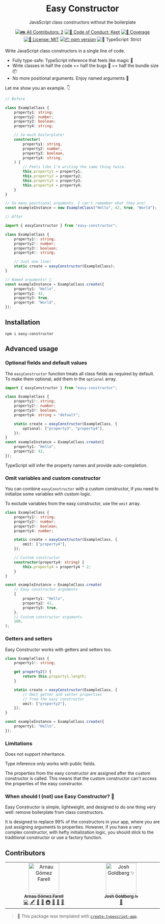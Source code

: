 <h1 align="center">Easy Constructor</h1>

<p align="center">JavaScript class constructors without the boilerplate</p>

<p align="center">
	<!-- prettier-ignore-start -->
	<!-- ALL-CONTRIBUTORS-BADGE:START - Do not remove or modify this section -->
	<a href="#contributors" target="_blank"><img alt="👪 All Contributors: 2" src="https://img.shields.io/badge/%F0%9F%91%AA_all_contributors-2-21bb42.svg" /></a>
<!-- ALL-CONTRIBUTORS-BADGE:END -->
	<!-- prettier-ignore-end -->
	<a href="https://github.com/arnaugomez/easy-constructor/blob/main/.github/CODE_OF_CONDUCT.md" target="_blank"><img alt="🤝 Code of Conduct: Kept" src="https://img.shields.io/badge/%F0%9F%A4%9D_code_of_conduct-kept-21bb42" /></a>
	<a href="https://codecov.io/gh/arnaugomez/easy-constructor" target="_blank"><img alt="🧪 Coverage" src="https://img.shields.io/codecov/c/github/arnaugomez/easy-constructor?label=%F0%9F%A7%AA%20coverage" /></a>
	<a href="https://github.com/arnaugomez/easy-constructor/blob/main/LICENSE.md" target="_blank"><img alt="📝 License: MIT" src="https://img.shields.io/badge/%F0%9F%93%9D_license-MIT-21bb42.svg"></a>
	<a href="http://npmjs.com/package/easy-constructor"><img alt="📦 npm version" src="https://img.shields.io/npm/v/easy-constructor?color=21bb42&label=%F0%9F%93%A6%20npm" /></a>
	<img alt="💪 TypeScript: Strict" src="https://img.shields.io/badge/%F0%9F%92%AA_typescript-strict-21bb42.svg" />
</p>

Write JavaScript class constructors in a single line of code.

- Fully type-safe: TypeScript inference that feels like magic :mage:
- Write classes in half the code == half the bugs :bug: == half the bundle size :package:
- No more positional arguments. Enjoy named arguments :love_letter:

Let me show you an example. :point_down:

```ts
// Before

class ExampleClass {
	property1: string;
	property2: number;
	property3: boolean;
	property4: string;

	// So much boilerplate!
	constructor(
		property1: string,
		property2: number,
		property3: boolean,
		property4: string,
	) {
		// Feels like I'm writing the same thing twice.
		this.property1 = property1;
		this.property2 = property2;
		this.property3 = property3;
		this.property4 = property4;
	}
}

// So many positional arguments. I can't remember what they are!
const exampleInstance = new ExampleClass("Hello", 42, true, "World");
```

```ts
// After

import { easyConstructor } from "easy-constructor";

class ExampleClass {
	property1!: string;
	property2!: number;
	property3!: boolean;
	property4!: string;

	// Just one line!
	static create = easyConstructor(ExampleClass);
}

// Named arguments! 🎉
const exampleInstance = ExampleClass.create({
	property1: "Hello",
	property2: 42,
	property3: true,
	property4: "World",
});
```

## Installation

```shell
npm i easy-constructor
```

## Advanced usage

### Optional fields and default values

The `easyConstructor` function treats all class fields as required by default. To make them optional, add them in the `optional` array.

```ts
import { easyConstructor } from "easy-constructor";

class ExampleClass {
	property1!: string;
	property2!: number;
	property3?: boolean;
	property4: string = "default";

	static create = easyConstructor(ExampleClass, {
		optional: ["property3", "property4"],
	});
}
const exampleInstance = ExampleClass.create({
	property1: "Hello",
	property2: 42,
});
```

TypeScript will infer the property names and provide auto-completion.

### Omit variables and custom constructor

You can combine `easyConstructor` with a custom constructor, if you need to initialize some variables with custom logic.

To exclude variables from the easy constructor, use the `omit` array.

```ts
class ExampleClass {
	property1!: string;
	property2!: number;
	property3!: boolean;
	property4: number;

	static create = easyConstructor(ExampleClass, {
		omit: ["property4"],
	});

	// Custom constructor
	constructor(property4: string) {
		this.property4 = property4 * 2;
	}
}

const exampleInstance = ExampleClass.create(
	// Easy constructor arguments
	{
		property1: "Hello",
		property2: 42,
		property3: true,
	},
	// Custom constructor arguments
	100,
);
```

### Getters and setters

Easy Constructor works with getters and setters too.

```ts
class ExampleClass {
	property1!: string;

	get property2() {
		return this.property1.length;
	}

	static create = easyConstructor(ExampleClass, {
		// Omit getter and setter properties
		// from the easy constructor
		omit: ["property2"],
	});
}

const exampleInstance = ExampleClass.create({
	property1: "Hello",
});
```

### Limitations

Does not support inheritance.

Type inference only works with public fields.

The properties from the easy constructor are assigned after the custom constructor is called. This means that the custom constructor can't access the properties of the easy constructor.

### When should I (not) use Easy Constructor? :thinking:

Easy Constructor is simple, lightweight, and designed to do one thing very well: remove boilerplate from class constructors.

It is designed to replace 99% of the constructors in your app, where you are just assigning arguments to properties. However, if you have a very complex constructor, with hefty initialization logic, you should stick to the traditional constructor or use a factory function.

## Contributors

<!-- spellchecker: disable -->
<!-- ALL-CONTRIBUTORS-LIST:START - Do not remove or modify this section -->
<!-- prettier-ignore-start -->
<!-- markdownlint-disable -->
<table>
  <tbody>
    <tr>
      <td align="center" valign="top" width="14.28%"><a href="https://github.com/arnaugomez"><img src="https://avatars.githubusercontent.com/u/66358043?v=4?s=100" width="100px;" alt="Arnau Gómez Farell"/><br /><sub><b>Arnau Gómez Farell</b></sub></a><br /><a href="https://github.com/arnaugomez/easy-constructor/commits?author=arnaugomez" title="Code">💻</a> <a href="#content-arnaugomez" title="Content">🖋</a> <a href="https://github.com/arnaugomez/easy-constructor/commits?author=arnaugomez" title="Documentation">📖</a> <a href="#ideas-arnaugomez" title="Ideas, Planning, & Feedback">🤔</a> <a href="#infra-arnaugomez" title="Infrastructure (Hosting, Build-Tools, etc)">🚇</a> <a href="#maintenance-arnaugomez" title="Maintenance">🚧</a> <a href="#projectManagement-arnaugomez" title="Project Management">📆</a> <a href="#tool-arnaugomez" title="Tools">🔧</a></td>
      <td align="center" valign="top" width="14.28%"><a href="http://www.joshuakgoldberg.com/"><img src="https://avatars.githubusercontent.com/u/3335181?v=4?s=100" width="100px;" alt="Josh Goldberg ✨"/><br /><sub><b>Josh Goldberg ✨</b></sub></a><br /><a href="#tool-JoshuaKGoldberg" title="Tools">🔧</a></td>
    </tr>
  </tbody>
</table>

<!-- markdownlint-restore -->
<!-- prettier-ignore-end -->

<!-- ALL-CONTRIBUTORS-LIST:END -->
<!-- spellchecker: enable -->

<!-- You can remove this notice if you don't want it 🙂 no worries! -->

> 💙 This package was templated with [`create-typescript-app`](https://github.com/JoshuaKGoldberg/create-typescript-app).
